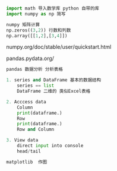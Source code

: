 ```python

import math 导入数学库 python 自带的库
import numpy as np 简写
```

```python
numpy 矩阵计算
np.zeros((3,2)) 行数和列数
np.array([[1,2],[3,4]])
```

numpy.org/doc/stable/user/quickstart.html

pandas.pydata.org/

```python
pandas 数据分析 分析表格

1. series and DataFrame 基本的数据结构
    series == list
    DataFrame 二维的 类似Excel表格

2. Acccess data
    Column
    print(dataframe.)
    Row
    print(dataframe.)
    Row and Column

3. View data
    direct input into console
    head/tail
```

```python
matplotlib  作图
```